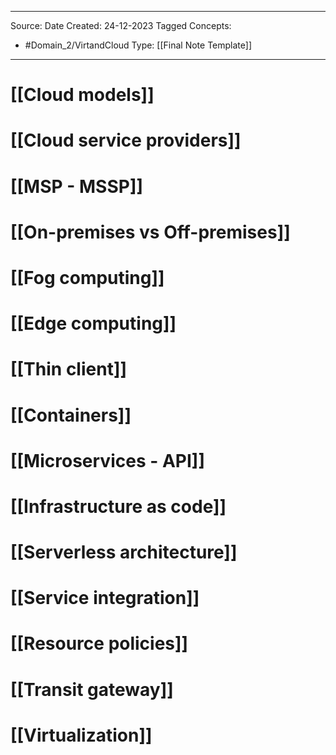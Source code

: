 - - -
Source:
Date Created:  24-12-2023
Tagged Concepts:
- #Domain_2/VirtandCloud 
Type: [[Final Note Template]]
- - - 

# [[Cloud models]]
# [[Cloud service providers]]
# [[MSP - MSSP]]
# [[On-premises vs Off-premises]]
# [[Fog computing]]
# [[Edge computing]]
# [[Thin client]]
# [[Containers]]
# [[Microservices - API]]
# [[Infrastructure as code]]
# [[Serverless architecture]]
# [[Service integration]]
# [[Resource policies]]
# [[Transit gateway]]
# [[Virtualization]]